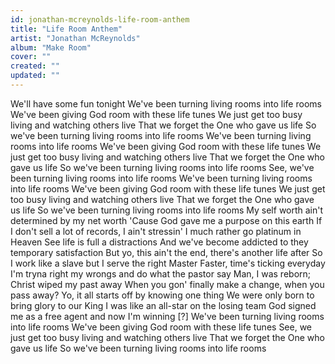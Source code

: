 ```yaml
---
id: jonathan-mcreynolds-life-room-anthem
title: "Life Room Anthem"
artist: "Jonathan McReynolds"
album: "Make Room"
cover: ""
created: ""
updated: ""
---
```


We'll have some fun tonight
We've been turning living rooms into life rooms
We've been giving God room with these life tunes
We just get too busy living and watching others live
That we forget the One who gave us life
So we've been turning living rooms into life rooms
We've been turning living rooms into life rooms
We've been giving God room with these life tunes
We just get too busy living and watching others live
That we forget the One who gave us life
So we've been turning living rooms into life rooms
See, we've been turning living rooms into life rooms
We've been turning living rooms into life rooms
We've been giving God room with these life tunes
We just get too busy living and watching others live
That we forget the One who gave us life
So we've been turning living rooms into life rooms
My self worth ain't determined by my net worth
'Cause God gave me a purpose on this earth
If I don't sell a lot of records, I ain't stressin'
I much rather go platinum in Heaven
See life is full a distractions
And we've become addicted to they temporary satisfaction
But yo, this ain't the end, there's another life after
So I work like a slave but I serve the right Master
Faster, time's ticking everyday
I'm tryna right my wrongs and do what the pastor say
Man, I was reborn; Christ wiped my past away
When you gon' finally make a change, when you pass away?
Yo, it all starts off by knowing one thing
We were only born to bring glory to our King
I was like an all-star on the losing team
God signed me as a free agent and now I'm winning [?]
We've been turning living rooms into life rooms
We've been giving God room with these life tunes
See, we just get too busy living and watching others live
That we forget the One who gave us life
So we've been turning living rooms into life rooms